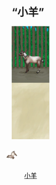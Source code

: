 # “小羊”  
<div style="display:inline-block"><div class="gamedatalist" style="text-align:center;;min-height:0px;"><div class="gamecard" style="width:100px; height:150px;"><a href="GoatEnclosureKid.md" style="color:black"><img decoding="async" src="Sprite/GoatKidEnclosure.png" class="cardimage" style="max-width:100px;max-height:150px;"><span style="font-size: 16.666666666666668px;">小羊</span></a></div></div><div class="gamedatalist" style="text-align:center;;min-height:0px;"><div class="gamecard" style="width:100px; height:150px;"><a href="GoatTiedKid.md" style="color:black"><img class="bg" decoding="async" src="Sprite/BG_SandTop.png" href="a.md" style="max-width:100px;max-height:150px;"><img decoding="async" src="Sprite/GoatTiedKid.png" class="cardimageNoBack" style="transform: translate(-50%, 0%) scale(0.2932551319648094);"><span style="font-size: 16.666666666666668px;">小羊</span></a></div></div></div>  
  


<script>document.title="“小羊” - 卡牌生存百科 Card Survival Wiki";</script>